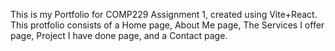 This is my Portfolio for COMP229 Assignment 1, created using Vite+React.
This protfolio consists of a Home page, About Me page, The Services I offer page, Project I have done page, and a Contact page.
